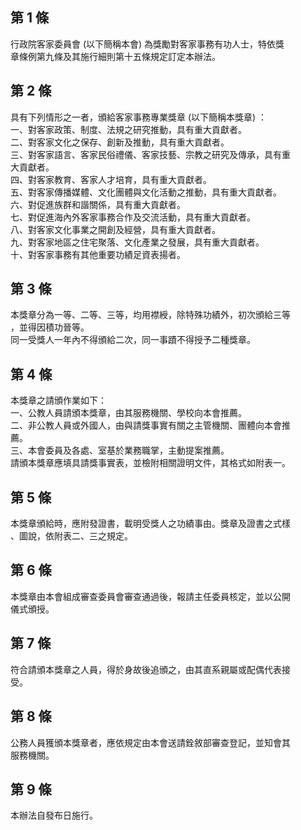 第 1 條
-------
行政院客家委員會 (以下簡稱本會) 為獎勵對客家事務有功人士，特依獎  
章條例第九條及其施行細則第十五條規定訂定本辦法。

第 2 條
-------
具有下列情形之一者，頒給客家事務專業獎章 (以下簡稱本獎章) ：  
一、對客家政策、制度、法規之研究推動，具有重大貢獻者。  
二、對客家文化之保存、創新及推動，具有重大貢獻者。  
三、對客家語言、客家民俗禮儀、客家技藝、宗教之研究及傳承，具有重  
    大貢獻者。  
四、對客家教育、客家人才培育，具有重大貢獻者。  
五、對客家傳播媒體、文化團體與文化活動之推動，具有重大貢獻者。  
六、對促進族群和諧關係，具有重大貢獻者。  
七、對促進海內外客家事務合作及交流活動，具有重大貢獻者。  
八、對客家文化事業之開創及經營，具有重大貢獻者。  
九、對客家地區之住宅聚落、文化產業之發展，具有重大貢獻者。  
十、對客家事務有其他重要功績足資表揚者。

第 3 條
-------
本獎章分為一等、二等、三等，均用襟綬，除特殊功績外，初次頒給三等  
，並得因積功晉等。  
同一受獎人一年內不得頒給二次，同一事蹟不得授予二種獎章。

第 4 條
-------
本獎章之請頒作業如下：  
一、公教人員請頒本獎章，由其服務機關、學校向本會推薦。  
二、非公教人員或外國人，由與請獎事實有關之主管機關、團體向本會推  
    薦。  
三、本會委員及各處、室基於業務職掌，主動提案推薦。  
請頒本獎章應填具請獎事實表，並檢附相關證明文件，其格式如附表一。

第 5 條
-------
本獎章頒給時，應附發證書，載明受獎人之功績事由。獎章及證書之式樣  
、圖說，依附表二、三之規定。

第 6 條
-------
本獎章由本會組成審查委員會審查通過後，報請主任委員核定，並以公開  
儀式頒授。

第 7 條
-------
符合請頒本獎章之人員，得於身故後追頒之，由其直系親屬或配偶代表接  
受。

第 8 條
-------
公務人員獲頒本獎章者，應依規定由本會送請銓敘部審查登記，並知會其  
服務機關。

第 9 條
-------
本辦法自發布日施行。

